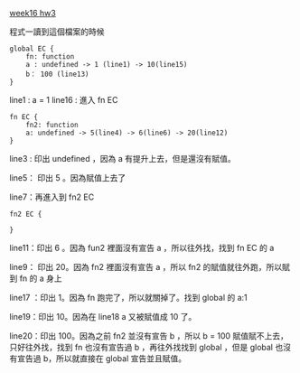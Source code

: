 [week16 hw3](https://hackmd.io/@auz/Syvz5Ja1Y#/)

程式一讀到這個檔案的時候

```
global EC {
	fn: function
	a : undefined -> 1 (line1) -> 10(line15)
	b： 100 (line13)
}
```
line1 : a = 1
line16 : 進入 fn EC

```
fn EC {
	fn2: function
	a: undefined -> 5(line4) -> 6(line6) -> 20(line12)
}
```
line3 : 印出 undefined ，因為 a 有提升上去，但是還沒有賦值。

line5： 印出 5 。因為賦值上去了

line7：再進入到 fn2 EC

```
fn2 EC {
	
}
```

line11：印出 6 。因為 fun2 裡面沒有宣告 a ，所以往外找，找到 fn EC 的 a

line9： 印出 20。因為 fn2 裡面沒有宣告 a ，所以 fn2 的賦值就往外跑，所以賦到 fn 的 a 身上

line17 ：印出 1。因為 fn 跑完了，所以就關掉了。找到 global 的 a:1

line19：印出 10。因為在 line18 a 又被賦值成 10 了。

line20：印出 100。因為之前 fn2 並沒有宣告 b ，所以 b = 100 賦值賦不上去，只好往外找，找到 fn 也沒有宣告過 b ，再往外找找到 global ，但是 global 也沒有宣告過 b，所以就直接在 global 宣告並且賦值。

 